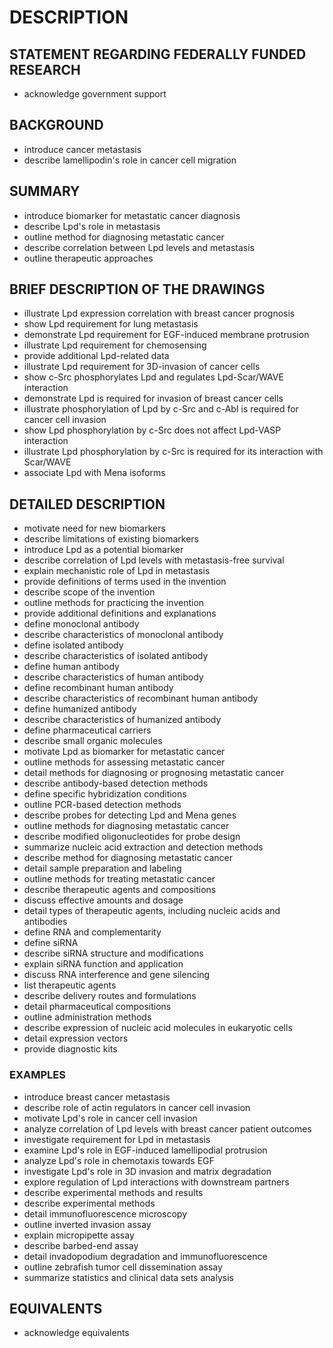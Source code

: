 # DESCRIPTION

## STATEMENT REGARDING FEDERALLY FUNDED RESEARCH

- acknowledge government support

## BACKGROUND

- introduce cancer metastasis
- describe lamellipodin's role in cancer cell migration

## SUMMARY

- introduce biomarker for metastatic cancer diagnosis
- describe Lpd's role in metastasis
- outline method for diagnosing metastatic cancer
- describe correlation between Lpd levels and metastasis
- outline therapeutic approaches

## BRIEF DESCRIPTION OF THE DRAWINGS

- illustrate Lpd expression correlation with breast cancer prognosis
- show Lpd requirement for lung metastasis
- demonstrate Lpd requirement for EGF-induced membrane protrusion
- illustrate Lpd requirement for chemosensing
- provide additional Lpd-related data
- illustrate Lpd requirement for 3D-invasion of cancer cells
- show c-Src phosphorylates Lpd and regulates Lpd-Scar/WAVE interaction
- demonstrate Lpd is required for invasion of breast cancer cells
- illustrate phosphorylation of Lpd by c-Src and c-AbI is required for cancer cell invasion
- show Lpd phosphorylation by c-Src does not affect Lpd-VASP interaction
- illustrate Lpd phosphorylation by c-Src is required for its interaction with Scar/WAVE
- associate Lpd with Mena isoforms

## DETAILED DESCRIPTION

- motivate need for new biomarkers
- describe limitations of existing biomarkers
- introduce Lpd as a potential biomarker
- describe correlation of Lpd levels with metastasis-free survival
- explain mechanistic role of Lpd in metastasis
- provide definitions of terms used in the invention
- describe scope of the invention
- outline methods for practicing the invention
- provide additional definitions and explanations
- define monoclonal antibody
- describe characteristics of monoclonal antibody
- define isolated antibody
- describe characteristics of isolated antibody
- define human antibody
- describe characteristics of human antibody
- define recombinant human antibody
- describe characteristics of recombinant human antibody
- define humanized antibody
- describe characteristics of humanized antibody
- define pharmaceutical carriers
- describe small organic molecules
- motivate Lpd as biomarker for metastatic cancer
- outline methods for assessing metastatic cancer
- detail methods for diagnosing or prognosing metastatic cancer
- describe antibody-based detection methods
- define specific hybridization conditions
- outline PCR-based detection methods
- describe probes for detecting Lpd and Mena genes
- outline methods for diagnosing metastatic cancer
- describe modified oligonucleotides for probe design
- summarize nucleic acid extraction and detection methods
- describe method for diagnosing metastatic cancer
- detail sample preparation and labeling
- outline methods for treating metastatic cancer
- describe therapeutic agents and compositions
- discuss effective amounts and dosage
- detail types of therapeutic agents, including nucleic acids and antibodies
- define RNA and complementarity
- define siRNA
- describe siRNA structure and modifications
- explain siRNA function and application
- discuss RNA interference and gene silencing
- list therapeutic agents
- describe delivery routes and formulations
- detail pharmaceutical compositions
- outline administration methods
- describe expression of nucleic acid molecules in eukaryotic cells
- detail expression vectors
- provide diagnostic kits

### EXAMPLES

- introduce breast cancer metastasis
- describe role of actin regulators in cancer cell invasion
- motivate Lpd's role in cancer cell invasion
- analyze correlation of Lpd levels with breast cancer patient outcomes
- investigate requirement for Lpd in metastasis
- examine Lpd's role in EGF-induced lamellipodial protrusion
- analyze Lpd's role in chemotaxis towards EGF
- investigate Lpd's role in 3D invasion and matrix degradation
- explore regulation of Lpd interactions with downstream partners
- describe experimental methods and results
- describe experimental methods
- detail immunofluorescence microscopy
- outline inverted invasion assay
- explain micropipette assay
- describe barbed-end assay
- detail invadopodium degradation and immunofluorescence
- outline zebrafish tumor cell dissemination assay
- summarize statistics and clinical data sets analysis

## EQUIVALENTS

- acknowledge equivalents

